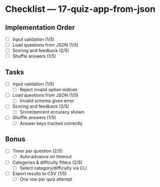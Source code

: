 # Checklist — 17-quiz-app-from-json

## Implementation Order
- [ ] Input validation (1/5)
- [ ] Load questions from JSON (1/5)
- [ ] Scoring and feedback (2/5)
- [ ] Shuffle answers (1/5)

## Tasks

- [ ] Input validation (1/5)
  - [ ] Reject invalid option indices

- [ ] Load questions from JSON (1/5)
  - [ ] Invalid schema gives error

- [ ] Scoring and feedback (2/5)
  - [ ] Score/percent accuracy shown

- [ ] Shuffle answers (1/5)
  - [ ] Answer keys tracked correctly

## Bonus

- [ ] Timer per question (2/5)
  - [ ] Auto‑advance on timeout

- [ ] Categories & difficulty filters (2/5)
  - [ ] Select category/difficulty via CLI

- [ ] Export results to CSV (1/5)
  - [ ] One row per quiz attempt
